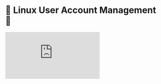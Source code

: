 # 🐧 Linux User Account Management 🔐
![...previous⬅️](https://github.com/vrjbhvsr/linux_for_DevOps_Practice/blob/main/Week_2/Readme.md)



